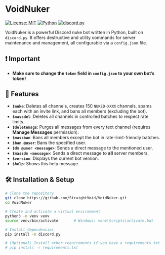 # VoidNuker

[![License: MIT](https://img.shields.io/badge/License-MIT-yellow.svg)](LICENSE) [![Python](https://img.shields.io/badge/python-3.8%2B-blue.svg)](https://www.python.org/) [![discord.py](https://img.shields.io/badge/discord.py-stable-success.svg)](https://discordpy.readthedocs.io/)

VoidNuker is a powerful Discord nuke bot written in Python, built on `discord.py`. It offers destructive and utility commands for server maintenance and management, all configurable via a `config.json` file.

## ❗ Important

- **Make sure to change the `token` field in `config.json` to your own bot’s token!**

## 🚀 Features

- **`$nuke`**: Deletes all channels, creates 150 `NUKED-XXXX` channels, spams each with an invite link, and bans all members (excluding the bot).  
- **`$massdel`**: Deletes all channels in controlled batches to respect rate limits.  
- **`$deletemsgs`**: Purges all messages from every text channel (requires **Manage Messages** permission).  
- **`$massban`**: Bans all members except the bot in rate-limit-friendly batches.  
- **`$ban @user`**: Bans the specified user.  
- **`$dm @user <message>`**: Sends a direct message to the mentioned user.  
- **`$massdm <message>`**: Sends a direct message to **all** server members.  
- **`$version`**: Displays the current bot version.  
- **`$help`**: Shows this help message.  

## 🛠 Installation & Setup

```bash
# Clone the repository
git clone https://github.com/StraightVoid/VoidNuker.git
cd VoidNuker

# Create and activate a virtual environment
python3 -m venv venv
source venv/bin/activate       # Windows: venv\Scripts\activate.bat

# Install dependencies
pip install -U discord.py

# (Optional) Install other requirements if you have a requirements.txt
# pip install -r requirements.txt
